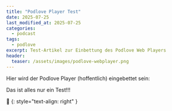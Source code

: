 ```yaml
---
title: "Podlove Player Test"
date: 2025-07-25
last_modified_at: 2025-07-25
categories:
  - podcast
tags:
  - podlove
excerpt: Test-Artikel zur Einbettung des Podlove Web Players
header:
  teaser: /assets/images/podlove-webplayer.png
---
```


Hier wird der Podlove Player (hoffentlich) eingebettet sein:

<div id="podlove-player"></div>

<script>
  podlovePlayer('#podlove-player', '/assets/audio/podcast/iOS-produktiv-005.json');
</script>

Das ist alles nur ein Test!!!

🔲
{: style="text-align: right" }